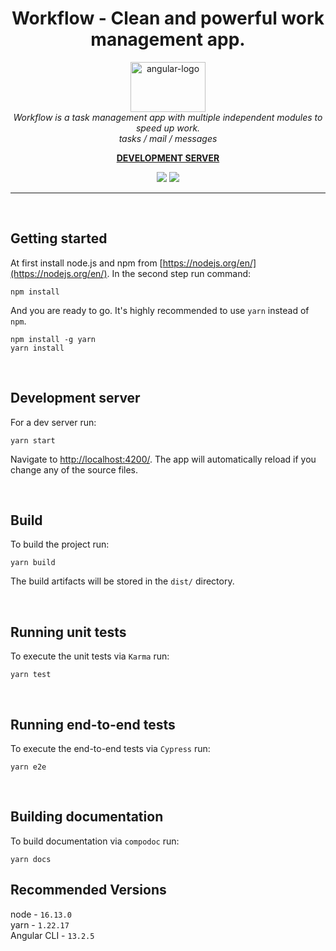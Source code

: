 <h1 align="center">Workflow - Clean and powerful work management app.</h1>

<p align="center">
  <img src="https://workflow.adiantek.ovh/docs/assets/logo_with_text.svg" alt="angular-logo" width="120px" height="80px"/>
  <br>
  <i>Workflow is a task management app with multiple independent modules to speed up work.
    <br>tasks / mail / messages</i>
  <br>
</p>

<p align="center">
  <a href="https://workflow.adiantek.ovh/pl-PL/"><strong>DEVELOPMENT SERVER</strong></a>
  <br>
</p>

<p align="center" style="color:red">
  <img src="https://workflow.adiantek.ovh/docs/assets/badges/angular.svg" />
  <img src="https://workflow.adiantek.ovh/docs/images/coverage-badge-documentation.svg" />
</p>

<hr>
<p><br/></p>

## Getting started
At first install node.js and npm from [https://nodejs.org/en/](https://nodejs.org/en/). In the second step run command:

```
npm install
```

And you are ready to go. It's highly recommended to use `yarn` instead of `npm`.
```
npm install -g yarn
yarn install
```
<p><br/></p>

## Development server

For a dev server run:
```
yarn start
```
Navigate to [http://localhost:4200/](http://localhost:4200/). The app will automatically reload if you change any of the source files.
<p><br/></p>

## Build

To build the project run:
```
yarn build
```
The build artifacts will be stored in the `dist/` directory.
<p><br/></p>

## Running unit tests

To execute the unit tests via `Karma` run:
```
yarn test
```
<p><br/></p>

## Running end-to-end tests

To execute the end-to-end tests via `Cypress` run:
```
yarn e2e
```
<p><br/></p>

## Building documentation
To build documentation via `compodoc` run:
```
yarn docs
```

## Recommended Versions
node - `16.13.0`<br>
yarn - `1.22.17`<br>
Angular CLI - `13.2.5`
